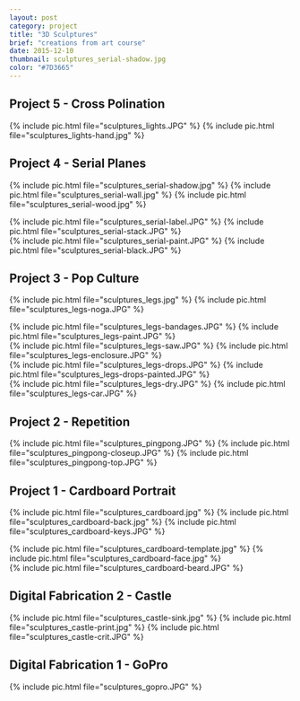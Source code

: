 ```yaml
---
layout: post
category: project
title: "3D Sculptures"
brief: "creations from art course"
date: 2015-12-10
thumbnail: sculptures_serial-shadow.jpg
color: "#7D3665"
---
```


## Project 5 - Cross Polination

{% include pic.html file="sculptures_lights.JPG" %}
{% include pic.html file="sculptures_lights-hand.jpg" %}

## Project 4 - Serial Planes

{% include pic.html file="sculptures_serial-shadow.jpg" %}
{% include pic.html file="sculptures_serial-wall.jpg" %}
{% include pic.html file="sculptures_serial-wood.jpg" %}
<div class="two-column">
{% include pic.html file="sculptures_serial-label.JPG" %}
{% include pic.html file="sculptures_serial-stack.JPG" %}
</div>
{% include pic.html file="sculptures_serial-paint.JPG" %}
{% include pic.html file="sculptures_serial-black.JPG" %}

## Project 3 - Pop Culture

{% include pic.html file="sculptures_legs.jpg" %}
{% include pic.html file="sculptures_legs-noga.JPG" %}
<div class="two-column">
{% include pic.html file="sculptures_legs-bandages.JPG" %}
{% include pic.html file="sculptures_legs-paint.JPG" %}
</div>
<div class="two-column">
{% include pic.html file="sculptures_legs-saw.JPG" %}
{% include pic.html file="sculptures_legs-enclosure.JPG" %}
</div>
<div class="two-column">
{% include pic.html file="sculptures_legs-drops.JPG" %}
{% include pic.html file="sculptures_legs-drops-painted.JPG" %}
</div>
<div class="two-column">
{% include pic.html file="sculptures_legs-dry.JPG" %}
{% include pic.html file="sculptures_legs-car.JPG" %}
</div>

## Project 2 - Repetition

{% include pic.html file="sculptures_pingpong.JPG" %}
{% include pic.html file="sculptures_pingpong-closeup.JPG" %}
{% include pic.html file="sculptures_pingpong-top.JPG" %}

## Project 1 - Cardboard Portrait

{% include pic.html file="sculptures_cardboard.jpg" %}
{% include pic.html file="sculptures_cardboard-back.jpg" %}
{% include pic.html file="sculptures_cardboard-keys.JPG" %}
<div class="two-column">
{% include pic.html file="sculptures_cardboard-template.jpg" %}
{% include pic.html file="sculptures_cardboard-face.jpg" %}
</div>
{% include pic.html file="sculptures_cardboard-beard.JPG" %}

## Digital Fabrication 2 - Castle

{% include pic.html file="sculptures_castle-sink.jpg" %}
{% include pic.html file="sculptures_castle-print.jpg" %}
{% include pic.html file="sculptures_castle-crit.JPG" %}

## Digital Fabrication 1 - GoPro

{% include pic.html file="sculptures_gopro.JPG" %}
